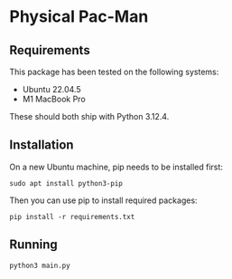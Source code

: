 # Physical Pac-Man
## Requirements
This package has been tested on the following systems:
- Ubuntu 22.04.5
- M1 MacBook Pro

These should both ship with Python 3.12.4.

## Installation
On a new Ubuntu machine, pip needs to be installed first:
```
sudo apt install python3-pip
```

Then you can use pip to install required packages:
```
pip install -r requirements.txt
```

## Running
```
python3 main.py
```
